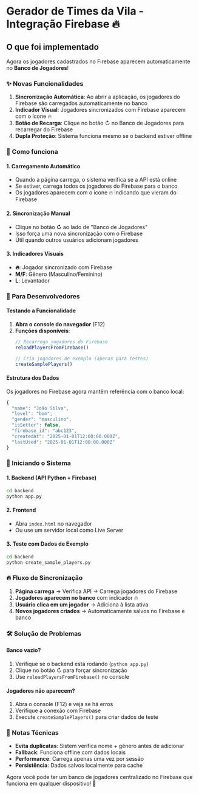 # Gerador de Times da Vila - Integração Firebase 🔥

## O que foi implementado

Agora os jogadores cadastrados no Firebase aparecem automaticamente no **Banco de Jogadores**! 

### ✨ Novas Funcionalidades

1. **Sincronização Automática**: Ao abrir a aplicação, os jogadores do Firebase são carregados automaticamente no banco
2. **Indicador Visual**: Jogadores sincronizados com Firebase aparecem com o ícone 🔥
3. **Botão de Recarga**: Clique no botão ↻ no Banco de Jogadores para recarregar do Firebase
4. **Dupla Proteção**: Sistema funciona mesmo se o backend estiver offline

### 🎯 Como funciona

#### 1. Carregamento Automático
- Quando a página carrega, o sistema verifica se a API está online
- Se estiver, carrega todos os jogadores do Firebase para o banco
- Os jogadores aparecem com o ícone 🔥 indicando que vieram do Firebase

#### 2. Sincronização Manual
- Clique no botão **↻** ao lado de "Banco de Jogadores"
- Isso força uma nova sincronização com o Firebase
- Útil quando outros usuários adicionam jogadores

#### 3. Indicadores Visuais
- **🔥**: Jogador sincronizado com Firebase
- **M/F**: Gênero (Masculino/Feminino)  
- **L**: Levantador

### 🔧 Para Desenvolvedores

#### Testando a Funcionalidade

1. **Abra o console do navegador** (F12)
2. **Funções disponíveis**:
   ```javascript
   // Recarrega jogadores do Firebase
   reloadPlayersFromFirebase()
   
   // Cria jogadores de exemplo (apenas para testes)
   createSamplePlayers()
   ```

#### Estrutura dos Dados

Os jogadores no Firebase agora mantêm referência com o banco local:

```javascript
{
  "name": "João Silva",
  "level": "bom",
  "gender": "masculino", 
  "isSetter": false,
  "firebase_id": "abc123",
  "createdAt": "2025-01-01T12:00:00.000Z",
  "lastUsed": "2025-01-01T12:00:00.000Z"
}
```

### 🚀 Iniciando o Sistema

#### 1. Backend (API Python + Firebase)
```bash
cd backend
python app.py
```

#### 2. Frontend
- Abra `index.html` no navegador
- Ou use um servidor local como Live Server

#### 3. Teste com Dados de Exemplo
```bash
cd backend
python create_sample_players.py
```

### 🔥 Fluxo de Sincronização

1. **Página carrega** → Verifica API → Carrega jogadores do Firebase
2. **Jogadores aparecem no banco** com indicador 🔥
3. **Usuário clica em um jogador** → Adiciona à lista ativa
4. **Novos jogadores criados** → Automaticamente salvos no Firebase e banco

### 🛠️ Solução de Problemas

#### Banco vazio?
1. Verifique se o backend está rodando (`python app.py`)
2. Clique no botão ↻ para forçar sincronização
3. Use `reloadPlayersFromFirebase()` no console

#### Jogadores não aparecem?
1. Abra o console (F12) e veja se há erros
2. Verifique a conexão com Firebase
3. Execute `createSamplePlayers()` para criar dados de teste

### 📝 Notas Técnicas

- **Evita duplicatas**: Sistem verifica nome + gênero antes de adicionar
- **Fallback**: Funciona offline com dados locais
- **Performance**: Carrega apenas uma vez por sessão
- **Persistência**: Dados salvos localmente para cache

Agora você pode ter um banco de jogadores centralizado no Firebase que funciona em qualquer dispositivo! 🎉
